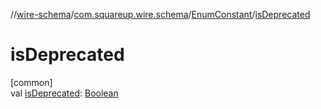 //[wire-schema](../../../index.md)/[com.squareup.wire.schema](../index.md)/[EnumConstant](index.md)/[isDeprecated](is-deprecated.md)

# isDeprecated

[common]\
val [isDeprecated](is-deprecated.md): [Boolean](https://kotlinlang.org/api/latest/jvm/stdlib/kotlin/-boolean/index.html)
